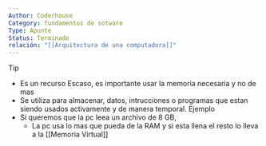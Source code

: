 ```yaml
---
Author: Coderhouse
Category: fundamentos de sotware
Type: Apunte
Status: Terminado
relación: "[[Arquitectura de una computadora]]"
---
```

>[!tip]  
>- Es un recurso Escaso, es importante usar la memoria necesaria y no de mas
>- Se utiliza para almacenar, datos, intrucciones o programas que estan siendo usados activamente y de manera temporal.
>Ejemplo
>- Si queremos que la pc leea un archivo de 8 GB, 
>	- La pc usa lo mas que pueda de la RAM y si esta llena el resto lo lleva a la [[Memoria Virtual]]
